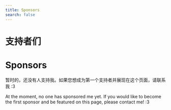 ```yaml
---
title: Sponsors
search: false
---
```


<I18N>

# 支持者们

# Sponsors

暂时的，还没有人支持我。如果您想成为第一个支持者并展现在这个页面，请联系我 :3

At the moment, no one has sponsored me yet. If you would like to become the first sponsor and be featured on this page, please contact me! :3

</I18N>
